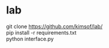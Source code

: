 # lab
git clone https://github.com/kimsof/lab/  
pip install -r requirements.txt  
python interface.py  
